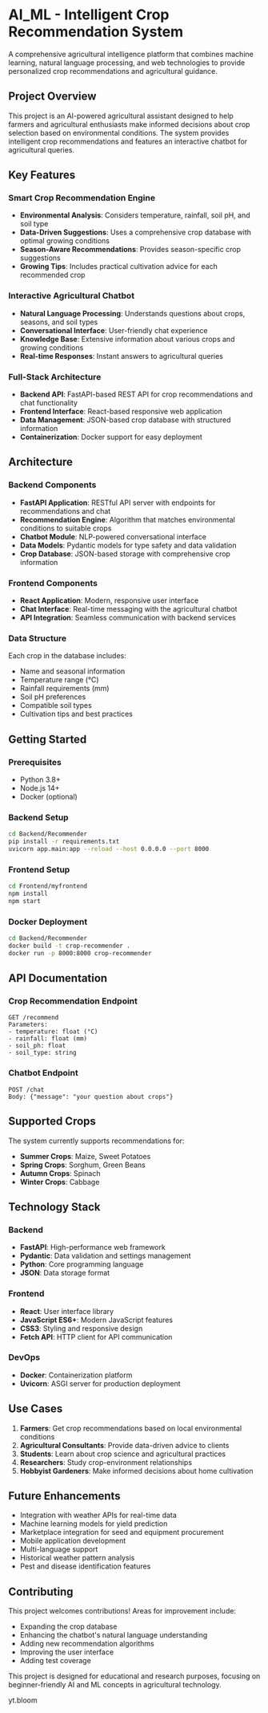 # AI_ML - Intelligent Crop Recommendation System

A comprehensive agricultural intelligence platform that combines machine learning, natural language processing, and web technologies to provide personalized crop recommendations and agricultural guidance.

## Project Overview

This project is an AI-powered agricultural assistant designed to help farmers and agricultural enthusiasts make informed decisions about crop selection based on environmental conditions. The system provides intelligent crop recommendations and features an interactive chatbot for agricultural queries.

## Key Features

### Smart Crop Recommendation Engine
- **Environmental Analysis**: Considers temperature, rainfall, soil pH, and soil type
- **Data-Driven Suggestions**: Uses a comprehensive crop database with optimal growing conditions
- **Season-Aware Recommendations**: Provides season-specific crop suggestions
- **Growing Tips**: Includes practical cultivation advice for each recommended crop

### Interactive Agricultural Chatbot
- **Natural Language Processing**: Understands questions about crops, seasons, and soil types
- **Conversational Interface**: User-friendly chat experience
- **Knowledge Base**: Extensive information about various crops and growing conditions
- **Real-time Responses**: Instant answers to agricultural queries

### Full-Stack Architecture
- **Backend API**: FastAPI-based REST API for crop recommendations and chat functionality
- **Frontend Interface**: React-based responsive web application
- **Data Management**: JSON-based crop database with structured information
- **Containerization**: Docker support for easy deployment

## Architecture

### Backend Components
- **FastAPI Application**: RESTful API server with endpoints for recommendations and chat
- **Recommendation Engine**: Algorithm that matches environmental conditions to suitable crops
- **Chatbot Module**: NLP-powered conversational interface
- **Data Models**: Pydantic models for type safety and data validation
- **Crop Database**: JSON-based storage with comprehensive crop information

### Frontend Components
- **React Application**: Modern, responsive user interface
- **Chat Interface**: Real-time messaging with the agricultural chatbot
- **API Integration**: Seamless communication with backend services

### Data Structure
Each crop in the database includes:
- Name and seasonal information
- Temperature range (°C)
- Rainfall requirements (mm)
- Soil pH preferences
- Compatible soil types
- Cultivation tips and best practices

## Getting Started

### Prerequisites
- Python 3.8+
- Node.js 14+
- Docker (optional)

### Backend Setup
```bash
cd Backend/Recommender
pip install -r requirements.txt
uvicorn app.main:app --reload --host 0.0.0.0 --port 8000
```

### Frontend Setup
```bash
cd Frontend/myfrontend
npm install
npm start
```

### Docker Deployment
```bash
cd Backend/Recommender
docker build -t crop-recommender .
docker run -p 8000:8000 crop-recommender
```

## API Documentation

### Crop Recommendation Endpoint
```
GET /recommend
Parameters:
- temperature: float (°C)
- rainfall: float (mm)
- soil_ph: float
- soil_type: string
```

### Chatbot Endpoint
```
POST /chat
Body: {"message": "your question about crops"}
```

## Supported Crops

The system currently supports recommendations for:
- **Summer Crops**: Maize, Sweet Potatoes
- **Spring Crops**: Sorghum, Green Beans  
- **Autumn Crops**: Spinach
- **Winter Crops**: Cabbage

## Technology Stack

### Backend
- **FastAPI**: High-performance web framework
- **Pydantic**: Data validation and settings management
- **Python**: Core programming language
- **JSON**: Data storage format

### Frontend
- **React**: User interface library
- **JavaScript ES6+**: Modern JavaScript features
- **CSS3**: Styling and responsive design
- **Fetch API**: HTTP client for API communication

### DevOps
- **Docker**: Containerization platform
- **Uvicorn**: ASGI server for production deployment

## Use Cases

1. **Farmers**: Get crop recommendations based on local environmental conditions
2. **Agricultural Consultants**: Provide data-driven advice to clients
3. **Students**: Learn about crop science and agricultural practices
4. **Researchers**: Study crop-environment relationships
5. **Hobbyist Gardeners**: Make informed decisions about home cultivation

## Future Enhancements

- Integration with weather APIs for real-time data
- Machine learning models for yield prediction
- Marketplace integration for seed and equipment procurement
- Mobile application development
- Multi-language support
- Historical weather pattern analysis
- Pest and disease identification features

## Contributing

This project welcomes contributions! Areas for improvement include:
- Expanding the crop database
- Enhancing the chatbot's natural language understanding
- Adding new recommendation algorithms
- Improving the user interface
- Adding test coverage

This project is designed for educational and research purposes, focusing on beginner-friendly AI and ML concepts in agricultural technology.

yt.bloom
